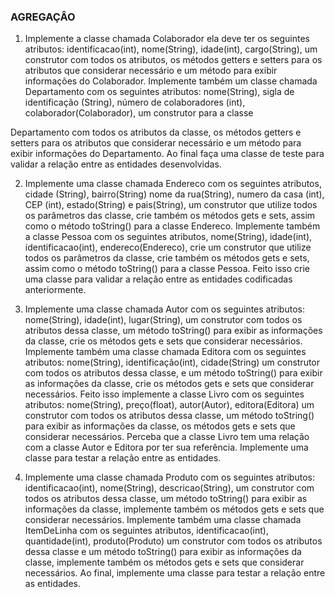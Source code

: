 ### AGREGAÇÂO ###

1) Implemente a classe chamada Colaborador ela deve ter os seguintes atributos: identificacao(int), nome(String), idade(int), cargo(String), um construtor com todos os atributos, os métodos getters e setters para os atributos que considerar necessário e um método para exibir informações do Colaborador. Implemente também um classe chamada Departamento com os seguintes atributos: nome(String), sigla de identificação (String), número de colaboradores (int), colaborador(Colaborador), um construtor para a classe

Departamento com todos os atributos da classe, os métodos getters e setters para os atributos que considerar necessário e um método para exibir informações do Departamento. Ao final faça uma classe de teste para validar a relação entre as entidades desenvolvidas.

2) Implemente uma classe chamada Endereco com os seguintes atributos, cidade (String), bairro(String) nome da rua(String), numero da casa (int), CEP (int), estado(String) e pais(String), um construtor que utilize todos os parâmetros das classe, crie também os métodos gets e sets, assim como o método toString() para a classe Endereco. Implemente também a classe Pessoa com os seguintes atributos, nome(String), idade(int), identificacao(int), endereco(Endereco), crie um construtor que utilize todos os parâmetros da classe, crie também os métodos gets e sets, assim como o método toString() para a classe Pessoa. Feito isso crie uma classe para validar a relação entre as entidades codificadas anteriormente.

3) Implemente uma classe chamada Autor com os seguintes atributos: nome(String), idade(int), lugar(String), um construtor com todos os atributos dessa classe, um método toString() para exibir as informações da classe, crie os métodos gets e sets que considerar necessários. Implemente também uma classe chamada Editora com os seguintes atributos: nome(String), identificação(int), cidade(String) um construtor com todos os atributos dessa classe, e um método toString() para exibir as informações da classe, crie os métodos gets e sets que considerar necessários. Feito isso implemente a classe Livro com os seguintes atributos: nome(String), preço(float), autor(Autor), editora(Editora) um construtor com todos os atributos dessa classe, um método toString() para exibir as informações da classe, os métodos gets e sets que considerar necessários. Perceba que a classe Livro tem uma relação com a classe Autor e Editora por ter sua referência. Implemente uma classe para testar a relação entre as entidades.

4) Implemente uma classe chamada Produto com os seguintes atributos: identificacao(int), nome(String), descricao(String), um construtor com todos os atributos dessa classe, um método toString() para exibir as informações da classe, implemente também os métodos gets e sets que considerar necessários. Implemente também uma classe chamada ItemDeLinha com os seguintes atributos, identificacao(int), quantidade(int), produto(Produto) um construtor com todos os atributos dessa classe e um método toString() para exibir as informações da classe, implemente também os métodos gets e sets que considerar necessários. Ao final, implemente uma classe para testar a relação entre as entidades.
